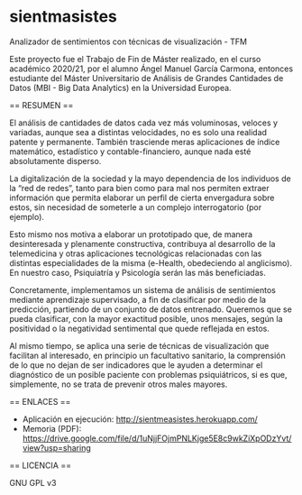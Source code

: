 # sientmasistes
Analizador de sentimientos con técnicas de visualización - TFM

Este proyecto fue el Trabajo de Fin de Máster realizado, en el curso académico 2020/21, por el alumno Ángel Manuel García Carmona, entonces estudiante del Máster 
Universitario de Análisis de Grandes Cantidades de Datos (MBI - Big Data Analytics) en la Universidad Europea.

== RESUMEN ==

El análisis de cantidades de datos cada vez más voluminosas, veloces y variadas, aunque sea a distintas velocidades, no es solo una realidad patente y permanente. También trasciende meras aplicaciones de índice matemático, estadístico y contable-financiero, aunque nada esté absolutamente disperso. 

La digitalización de la sociedad y la mayo dependencia de los individuos de la “red de redes”, tanto para bien como para mal nos permiten extraer información que permita elaborar un perfil de cierta envergadura sobre estos, sin necesidad de someterle a un complejo interrogatorio (por ejemplo). 

Esto mismo nos motiva a elaborar un prototipado que, de manera desinteresada y plenamente constructiva, contribuya al desarrollo de la telemedicina y otras aplicaciones tecnológicas relacionadas con las distintas especialidades de la misma (e-Health, obedeciendo al anglicismo). En nuestro caso, Psiquiatría y Psicología serán las más beneficiadas. 

Concretamente, implementamos un sistema de análisis de sentimientos mediante aprendizaje supervisado, a fin de clasificar por medio de la predicción, partiendo de un conjunto de datos entrenado. Queremos que se pueda clasificar, con la mayor exactitud posible, unos mensajes, según la positividad o la negatividad sentimental que quede reflejada en estos. 

Al mismo tiempo, se aplica una serie de técnicas de visualización que facilitan al interesado, en principio un facultativo sanitario, la comprensión de lo que no dejan de ser indicadores que le ayuden a determinar el diagnóstico de un posible paciente con problemas psiquiátricos, si es que, simplemente, no se trata de prevenir otros males mayores. 

== ENLACES ==

- Aplicación en ejecución: http://sientmeasistes.herokuapp.com/
- Memoria (PDF): https://drive.google.com/file/d/1uNjjFOjmPNLKjge5E8c9wkZiXpODzYvt/view?usp=sharing
 
 == LICENCIA == 
 
 GNU GPL v3
